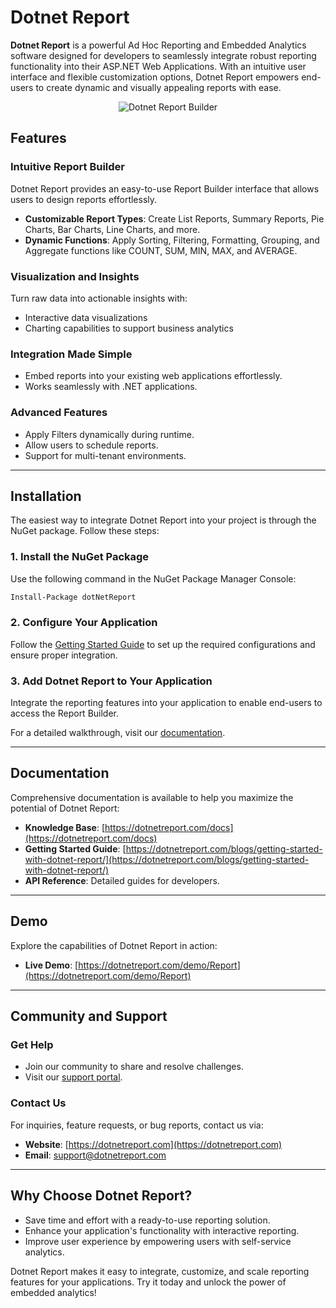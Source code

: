 # Dotnet Report

**Dotnet Report** is a powerful Ad Hoc Reporting and Embedded Analytics software designed for developers to seamlessly integrate robust reporting functionality into their ASP.NET Web Applications. With an intuitive user interface and flexible customization options, Dotnet Report empowers end-users to create dynamic and visually appealing reports with ease.

<div style="text-align: center;">
    <img src="https://dotnetreport.com/wp-content/uploads/2021/12/mk-7-1024x775.png" alt="Dotnet Report Builder" style="max-width: 500px;">
</div>


## Features

### Intuitive Report Builder

Dotnet Report provides an easy-to-use Report Builder interface that allows users to design reports effortlessly.

- **Customizable Report Types**: Create List Reports, Summary Reports, Pie Charts, Bar Charts, Line Charts, and more.
- **Dynamic Functions**: Apply Sorting, Filtering, Formatting, Grouping, and Aggregate functions like COUNT, SUM, MIN, MAX, and AVERAGE.

### Visualization and Insights

Turn raw data into actionable insights with:

- Interactive data visualizations
- Charting capabilities to support business analytics

### Integration Made Simple

- Embed reports into your existing web applications effortlessly.
- Works seamlessly with .NET applications.

### Advanced Features

- Apply Filters dynamically during runtime.
- Allow users to schedule reports.
- Support for multi-tenant environments.

---

## Installation

The easiest way to integrate Dotnet Report into your project is through the NuGet package. Follow these steps:

### 1. Install the NuGet Package

Use the following command in the NuGet Package Manager Console:

```bash
Install-Package dotNetReport
```

### 2. Configure Your Application

Follow the [Getting Started Guide](https://dotnetreport.com/blogs/getting-started-with-dotnet-report/) to set up the required configurations and ensure proper integration.

### 3. Add Dotnet Report to Your Application

Integrate the reporting features into your application to enable end-users to access the Report Builder.

For a detailed walkthrough, visit our [documentation](https://dotnetreport.com/docs).

---

## Documentation

Comprehensive documentation is available to help you maximize the potential of Dotnet Report:

- **Knowledge Base**: [https://dotnetreport.com/docs](https://dotnetreport.com/docs)
- **Getting Started Guide**: [https://dotnetreport.com/blogs/getting-started-with-dotnet-report/](https://dotnetreport.com/blogs/getting-started-with-dotnet-report/)
- **API Reference**: Detailed guides for developers.

---

## Demo

Explore the capabilities of Dotnet Report in action:

- **Live Demo**: [https://dotnetreport.com/demo/Report](https://dotnetreport.com/demo/Report)


---

## Community and Support

### Get Help

- Join our community to share and resolve challenges.
- Visit our [support portal](https://dotnetreport.com/docs).

### Contact Us

For inquiries, feature requests, or bug reports, contact us via:

- **Website**: [https://dotnetreport.com](https://dotnetreport.com)
- **Email**: [support@dotnetreport.com](mailto:contact@dotnetreport.com)

---

## Why Choose Dotnet Report?

- Save time and effort with a ready-to-use reporting solution.
- Enhance your application's functionality with interactive reporting.
- Improve user experience by empowering users with self-service analytics.

Dotnet Report makes it easy to integrate, customize, and scale reporting features for your applications. Try it today and unlock the power of embedded analytics!

